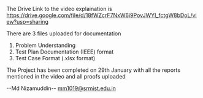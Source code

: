 The Drive Link to the video explaination is https://drive.google.com/file/d/18fWZcrF7NxW6i9PovJWYI_fctgW8bDoL/view?usp=sharing

There are 3 files uploaded for documentation
1. Problem Understanding
2. Test Plan Documentation (IEEE) format
3. Test Case Format (.xlsx format)


The Project has been completed on 29th January with all the reports mentioned in the video and all proofs uploaded


--Md Nizamuddin--
mm1019@srmist.edu.in

